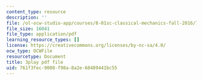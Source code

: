 ```yaml
---
content_type: resource
description: ''
file: /ol-ocw-studio-app/courses/8-01sc-classical-mechanics-fall-2016/761f3fec9008f98a8a2e68489441bc55_TvdmaZR6m8Q.pdf
file_size: 16041
file_type: application/pdf
learning_resource_types: []
license: https://creativecommons.org/licenses/by-nc-sa/4.0/
ocw_type: OCWFile
resourcetype: Document
title: 3play pdf file
uid: 761f3fec-9008-f98a-8a2e-68489441bc55
---
```

